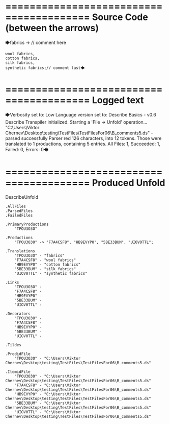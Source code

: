 ========================================
Source Code (between the arrows)
========================================

🡆fabrics -> // comment here

    wool fabrics,
    cotton fabrics,
    silk fabrics,
    synthetic fabrics;// comment last🡄

========================================
Logged text
========================================

🡆Verbosity set to: Low
Language version set to: Describe Basics - v0.6
Describe Transpiler initialized.
Starting a 'File -> Unfold' operation...
"C:\Users\Viktor Chernev\Desktop\testing\TestFiles\TestFilesFor06\B_comments5.ds" - parsed successfully
Parser red 126 characters, into 12 tokens.
Those were translated to 1 productions, containing 5 entries.
All Files: 1, Succeeded: 1, Failed: 0, Errors: 0🡄

========================================
Produced Unfold
========================================

DescribeUnfold

    .AllFiles
    .ParsedFiles
    .FailedFiles

    .PrimaryProductions
        "TPOU3O3O" 

    .Productions
        "TPOU3O3O" -> "F7A4CSF8", "HB9EVYP0", "5BE33BUM", "UIOV0TTL";

    .Translations
        "TPOU3O3O" - "fabrics"
        "F7A4CSF8" - "wool fabrics"
        "HB9EVYP0" - "cotton fabrics"
        "5BE33BUM" - "silk fabrics"
        "UIOV0TTL" - "synthetic fabrics"

    .Links
        "TPOU3O3O" - 
        "F7A4CSF8" - 
        "HB9EVYP0" - 
        "5BE33BUM" - 
        "UIOV0TTL" - 

    .Decorators
        "TPOU3O3O" - 
        "F7A4CSF8" - 
        "HB9EVYP0" - 
        "5BE33BUM" - 
        "UIOV0TTL" - 

    .Tildes

    .ProdidFile
        "TPOU3O3O" - "C:\Users\Viktor Chernev\Desktop\testing\TestFiles\TestFilesFor06\B_comments5.ds"

    .ItemidFile
        "TPOU3O3O" - "C:\Users\Viktor Chernev\Desktop\testing\TestFiles\TestFilesFor06\B_comments5.ds"
        "F7A4CSF8" - "C:\Users\Viktor Chernev\Desktop\testing\TestFiles\TestFilesFor06\B_comments5.ds"
        "HB9EVYP0" - "C:\Users\Viktor Chernev\Desktop\testing\TestFiles\TestFilesFor06\B_comments5.ds"
        "5BE33BUM" - "C:\Users\Viktor Chernev\Desktop\testing\TestFiles\TestFilesFor06\B_comments5.ds"
        "UIOV0TTL" - "C:\Users\Viktor Chernev\Desktop\testing\TestFiles\TestFilesFor06\B_comments5.ds"


